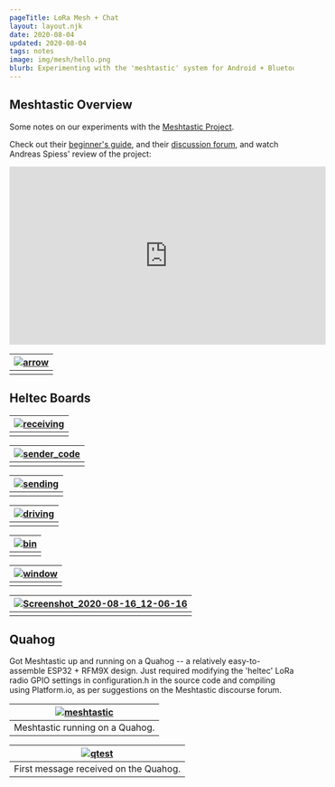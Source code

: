```yaml
---
pageTitle: LoRa Mesh + Chat
layout: layout.njk
date: 2020-08-04
updated: 2020-08-04
tags: notes 
image: img/mesh/hello.png
blurb: Experimenting with the 'meshtastic' system for Android + Bluetooth + LoRa mesh networking.
---
```


## Meshtastic Overview

Some notes on our experiments with the [Meshtastic Project](https://www.meshtastic.org/).  

Check out their [beginner's guide](https://meshtastic.letstalkthis.com/), and their [discussion forum](https://meshtastic.discourse.group/), and watch Andreas Spiess' review of the project:

<iframe width="560" height="315" src="https://www.youtube.com/embed/TY6m6fS8bxU" frameborder="0" allow="accelerometer; autoplay; encrypted-media; gyroscope; picture-in-picture" allowfullscreen></iframe>

|[ ![arrow](/img/mesh/arrow.png)](/img/mesh/arrow.png)|
|:--:|
|  |

## Heltec Boards

|[ ![receiving](/img/mesh/receiving.png)](/img/mesh/receiving.png)|
|:--:|
|  |


|[ ![sender_code](/img/mesh/sender_code.png)](/img/mesh/sender_code.png)|
|:--:|
|  |


|[ ![sending](/img/mesh/sending.png)](/img/mesh/sending.png)|
|:--:|
|  |

|[ ![driving](/img/mesh/update1/driving.jpeg)](/img/mesh/update1/driving.jpeg)|
|:--:|
|  |

|[ ![bin](/img/mesh/update2/bin.png)](/img/mesh/update2/bin.png)|
|:--:|
|  |


|[ ![window](/img/mesh/update2/window.png)](/img/mesh/update2/window.png)|
|:--:|
|  |


|[ ![Screenshot_2020-08-16_12-06-16](/img/mesh/update2/Screenshot_2020-08-16_12-06-16.png)](/img/mesh/update2/Screenshot_2020-08-16_12-06-16.png)|
|:--:|
|  |

## Quahog

Got Meshtastic up and running on a Quahog -- a relatively easy-to-assemble ESP32 + RFM9X design.  Just required modifying the 'heltec' LoRa radio GPIO settings in configuration.h in the source code and compiling using Platform.io, as per suggestions on the Meshtastic discourse forum.

|[ ![meshtastic](/img/mesh/meshtastic.jpeg)](/img/mesh/meshtastic.jpeg)|
|:--:|
|  Meshtastic running on a Quahog. |

|[ ![qtest](/img/mesh/update3/qtest.jpg)](/img/mesh/update3/qtest.jpg)|
|:--:|
| First message received on the Quahog. |

